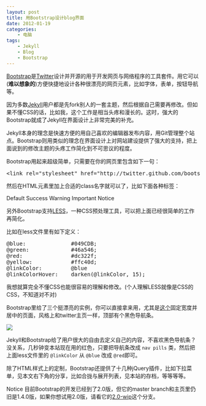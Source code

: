 ```yaml
--- 
layout: post
title: 用Bootstrap设计blog界面
date: 2012-01-19
categories:
    - 电脑
tags:
    - Jekyll
    - Blog
    - Bootstrap
---
```

[Bootstrap](http://twitter.github.com/bootstrap/)是[Twitter](https://twitter.com)设计并开源的用于开发网页与网络程序的工具套件。用它可以(**难以想象的**)方便快捷地设计各种很漂亮的网页元素，比如字体，表单，按钮导航等。

因为多数[Jekyll](https://github.com/mojombo/jekyll)用户都是先fork别人的一套主题，然后根据自己需要再修改。但如果不懂CSS的话，比如我，这个工作是相当头疼和漫长的。这时，强大的Bootstrap就成了Jekyll在界面设计上非常完美的补充。

Jekyll本身的理念是快速方便的用自己喜欢的编辑器发布内容，用Git管理整个站点。Bootstrap则用类似的理念在界面设计上对网站建设提供了强大的支持，把上面说到的修改主题的头疼工作简化到不可思议的程度。

Bootstrap用起来超级简单，只需要在你的网页里包含如下一句：

<pre class="prettyprint">
&lt;link rel="stylesheet" href="http://twitter.github.com/bootstrap/assets/css/bootstrap.min.css"&gt;
</pre>

然后在HTML元素里加上合适的class名字就可以了，比如下面各种标签：

<span class="label">Default</span> <span class="label success">Success</span> <span class="label warning">Warning</span> <span class="label important">Important</span> <span class="label notice">Notice</span>

另外Bootstrap支持[LESS](http://lesscss.org/)，一种CSS预处理工具，可以把上面已经很简单的工作再简化。

比如在less文件里有如下定义：

<pre class="prettyprint">
@blue:              #049CDB;
@green:             #46a546;
@red:               #dc322f;
@yellow:            #ffc40d;
@linkColor:         @blue
@linkColorHover:    darken(@linkColor, 15);
</pre>

我想就算完全不懂CSS也能很容易的理解和修改。(个人理解LESS就像是CSS的CSS，不知道对不对)

Bootstrap里给了三个挺漂亮的实例，你可以直接拿来用，尤其是[这个](http://twitter.github.com/bootstrap/examples/container-app.html)固定宽度并居中的页面，风格上和twitter主页一样，顶部有个黑色导航条。

![](https://lh3.googleusercontent.com/-QO0oNYoziVA/TxjKcvnQvfI/AAAAAAABixY/sTK3w74GnfU/s800/Screen%252520Shot%2525202012-01-19%252520at%2525208.58.15%252520PM.png)

Jekyll和Bootstrap给了用户很大的自由去定义自己的内容，不喜欢黑色导航条？没关系，几秒钟变本站现在用的红色，只要把导航条改成 `nav pills` 类，然后把上面less文件里的 `@linkColor` 从 `@blue` 改成 `@red`即可。

除了HTML样式上的定制，Bootstrap还提供了十几种jQuery插件，比如下拉菜单，见本文右下角的分享，比如合拢与展开列表，见本站的存档，等等等等。

<span class="label notice">Notice</span> 目前Bootstrap的开发已经到了2.0版，但它的master branch和主页里仍旧是1.4.0版，如果你想试用2.0版，请看它的[2.0-wip](https://github.com/twitter/bootstrap/tree/2.0-wip)这个分支。